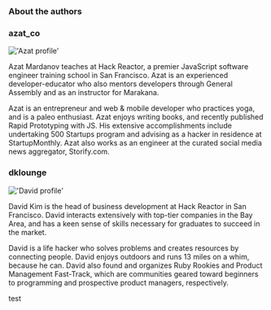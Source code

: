 ### About the authors ###

### azat_co ###

!['Azat profile'](http://m3.licdn.com/mpr/pub/image-5LJLe3TfTPwgq1rB11uZvTh9nU1n2QzRej5Ok3aRnNRn2lLv5LJOZf6fn2mD29tdsSIW/azat-mardanov.jpg "Azat")

Azat Mardanov teaches at Hack Reactor, a premier JavaScript software engineer training school in San Francisco. Azat is an experienced developer-educator who also mentors developers through General Assembly and as an instructor for Marakana. 

Azat is an entrepreneur and web & mobile developer who practices yoga, and is a paleo enthusiast. Azat enjoys writing books, and recently published Rapid Prototyping with JS.  His extensive accomplishments include undertaking 500 Startups program and advising as a hacker in residence at StartupMonthly. Azat also works as an engineer at the curated social media news aggregator, Storify.com.


### dklounge ###

!['David profile'](http://m3.licdn.com/mpr/pub/image-F1XtkI4Zld6aTDY77Lo-VD_oDPammsFcScyz5G6kD4W2dV8wF1XzosAZD_X8myyvpBpZ/david-c-kim.jpg "David")

David Kim is the head of business development at Hack Reactor in San Francisco.  David interacts extensively with top-tier companies in the Bay Area, and has a keen sense of skills necessary for graduates to succeed in the market. 

David is a life hacker who solves problems and creates resources by connecting people. David enjoys outdoors and runs 13 miles on a whim, because he can.  David also found and organizes Ruby Rookies and Product Management Fast-Track, which are communities geared toward beginners to programming and prospective product managers, respectively.

test
